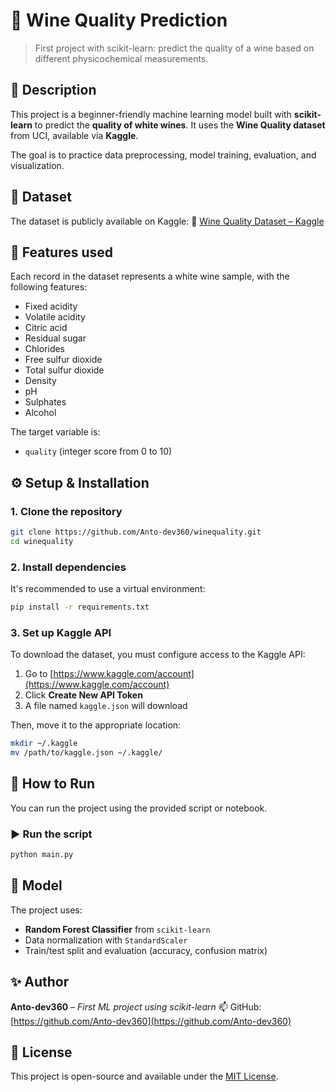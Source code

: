 # 🍷 Wine Quality Prediction

> First project with scikit-learn: predict the quality of a wine based on different physicochemical measurements.

## 📌 Description

This project is a beginner-friendly machine learning model built with **scikit-learn** to predict the **quality of white wines**.
It uses the **Wine Quality dataset** from UCI, available via **Kaggle**.

The goal is to practice data preprocessing, model training, evaluation, and visualization.

## 📁 Dataset

The dataset is publicly available on Kaggle:
🔗 [Wine Quality Dataset – Kaggle](https://www.kaggle.com/datasets/brendan45774/wine-quality/)

## 🧪 Features used

Each record in the dataset represents a white wine sample, with the following features:

- Fixed acidity
- Volatile acidity
- Citric acid
- Residual sugar
- Chlorides
- Free sulfur dioxide
- Total sulfur dioxide
- Density
- pH
- Sulphates
- Alcohol

The target variable is:

- `quality` (integer score from 0 to 10)

## ⚙️ Setup & Installation

### 1. Clone the repository

```bash
git clone https://github.com/Anto-dev360/winequality.git
cd winequality
```

### 2. Install dependencies

It's recommended to use a virtual environment:

```bash
pip install -r requirements.txt
```

### 3. Set up Kaggle API

To download the dataset, you must configure access to the Kaggle API:

1. Go to [https://www.kaggle.com/account](https://www.kaggle.com/account)
2. Click **Create New API Token**
3. A file named `kaggle.json` will download

Then, move it to the appropriate location:

```bash
mkdir ~/.kaggle
mv /path/to/kaggle.json ~/.kaggle/
```


## 🚀 How to Run

You can run the project using the provided script or notebook.

### ▶️ Run the script

```bash
python main.py
```


## 🧠 Model

The project uses:

- **Random Forest Classifier** from `scikit-learn`
- Data normalization with `StandardScaler`
- Train/test split and evaluation (accuracy, confusion matrix)


## ✨ Author

**Anto-dev360** – _First ML project using scikit-learn_
📫 GitHub: [https://github.com/Anto-dev360](https://github.com/Anto-dev360)

## 📘 License

This project is open-source and available under the [MIT License](LICENSE).

